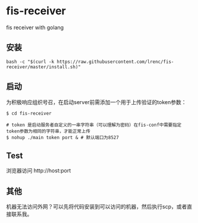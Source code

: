 # fis-receiver

fis receiver with golang

## 安装
```
bash -c "$(curl -k https://raw.githubusercontent.com/lrenc/fis-receiver/master/install.sh)"
```

## 启动

为积极响应组织号召，在启动server前需添加一个用于上传验证的token参数：

```
$ cd fis-receiver

# token 是启动服务者自定义的一串字符串（可以理解为密码）在fis-conf中需要指定token参数为相同的字符串，才能正常上传
$ nohup ./main token port & # 默认端口为8527
```

## Test

浏览器访问 http://host:port

## 其他

机器无法访问外网？可以先将代码安装到可以访问的机器，然后执行scp，或者直接联系我。
